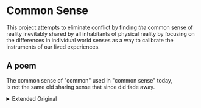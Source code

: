 # Common Sense
This project attempts to eliminate conflict by finding *the* common sense of reality inevitably shared by all inhabitants of physical reality by focusing on the differences in individual world senses as a way to calibrate the instruments of our lived experiences. 

## A poem
The common sense of "common" used in "common sense" today,</br>is not the same old sharing sense that since did fade away.

<details>
  <summary>Extended Original</summary>
The sense of “common” found,</br>
in “common sense” today,</br>
is not the common sense,</br>
which since did fade away;</br>
—</br>
A “common space” or “common place”,</br>
is still a place to gather,</br>
and with a quite uncommon sense,</br>
both mean “shared” together.</br>
—</br>
And now it’s clear, may-be you see,</br>
when used without a care,</br>
concepts mingle – plain as day –</br>
a thing, if shared: not rare.</br>
—</br>
The phrase today, when used to say</br>
“you’re wrong” – not simply rude,</br>
consider now, the way it’s used,</br>
is clearly to exclude.
</details>
